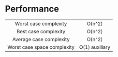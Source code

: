 # Performance
| | |
| :---: | :---: |
| Worst case complexity | O(n^2) |
| Best case complexity | O(n^2)|
| Average case complexity | O(n^2) |
| Worst case space complexity | O(1) auxiliary |


